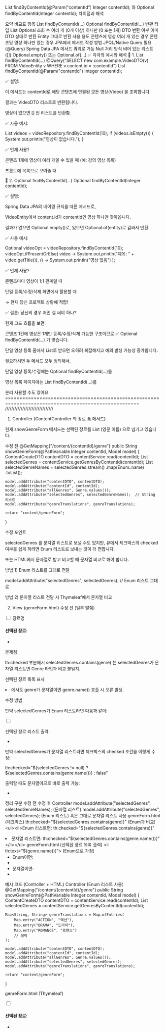 List<VideoDTO> findByContentId(@Param("contentId") Integer contentId); 와
Optional<VideoEntity> findByContentId(Integer contentId); 차이점과 해석


요약 비교표
항목	List<VideoDTO> findByContentId(...)	Optional<VideoEntity> findByContentId(...)
반환 타입	List<VideoDTO>	Optional<VideoEntity>
조회 수	여러 개 (0개 이상)	하나만 (0 또는 1개)
DTO 변환 여부	이미 DTO 상태로 반환	Entity 그대로 반환
사용 용도	콘텐츠에 영상 여러 개 있는 경우	콘텐츠당 영상 하나만 있는 경우
JPA에서 메서드 작성 방법	JPQL/Native Query 필요 (@Query)	Spring Data JPA 메서드 쿼리로 가능
Null 처리 방식	비어 있는 리스트 ([])	Optional.empty() 또는 Optional.of(...)
✅ 각각의 예시와 해석
🔹 1. List<VideoDTO> findByContentId(...)
@Query("SELECT new com.example.VideoDTO(v) FROM VideoEntity v WHERE v.content.id = :contentId")
List<VideoDTO> findByContentId(@Param("contentId") Integer contentId);


✅ 설명:

이 메서드는 contentId로 해당 콘텐츠에 연결된 모든 영상(Video) 을 조회합니다.

결과는 VideoDTO 리스트로 반환됩니다.

영상이 없으면 [] 빈 리스트를 반환함.

✅ 사용 예시:

List<VideoDTO> videos = videoRepository.findByContentId(10);
if (videos.isEmpty()) {
System.out.println("영상이 없습니다.");
}


✅ 언제 사용?

콘텐츠 1개에 영상이 여러 개일 수 있을 때 (예: 강의 영상 목록)

프론트에 목록으로 보여줄 때

🔹 2. Optional<VideoEntity> findByContentId(...)
Optional<VideoEntity> findByContentId(Integer contentId);


✅ 설명:

Spring Data JPA의 네이밍 규칙을 따른 메서드로,

VideoEntity에서 content.id가 contentId인 영상 하나만 찾아옵니다.

결과가 없으면 Optional.empty()로, 있으면 Optional.of(entity)로 감싸서 반환.

✅ 사용 예시:

Optional<VideoEntity> videoOpt = videoRepository.findByContentId(10);
videoOpt.ifPresentOrElse(
video -> System.out.println("제목: " + video.getTitle()),
() -> System.out.println("영상 없음")
);


✅ 언제 사용?

콘텐츠마다 영상이 1:1 관계일 때

단일 등록/수정/삭제 화면에서 활용할 때

→ 현재 당신 프로젝트 상황에 적합!

✅ 결론: 당신의 경우 어떤 걸 써야 하나?

현재 코드 흐름을 보면:

콘텐츠 1건에 영상은 1개만 등록/수정/삭제 가능한 구조이므로
✅ Optional<VideoEntity> findByContentId(...) 가 맞습니다.

단일 영상 등록 폼에서 List<VideoDTO>로 받으면 오히려 복잡해지고 예외 발생 가능성 증가합니다.

필요하시면 두 메서드 모두 정의해서,

단일 영상 등록/수정에는 Optional<VideoEntity> findByContentId(...)를

영상 목록 페이지에는 List<VideoDTO> findByContentId(...)를

분리 사용할 수도 있어요 =====================================================================================================
///////////////////////////////
1. Controller (ContentController 의 장르 폼 메서드)

현재 showGenreForm 메서드는 선택된 장르를
List<String> (영문 이름) 으로 넘기고 있습니다.

수정 전
@GetMapping("/content/{contentId}/genre")
public String showGenreForm(@PathVariable Integer contentId, Model model) {
ContentCreateDTO contentDTO = contentService.read(contentId);
List<Genre> selectedGenres = contentService.getGenresByContentId(contentId);
List<String> selectedGenreNames = selectedGenres.stream()
.map(Enum::name)
.toList();

    model.addAttribute("contentDTO", contentDTO);
    model.addAttribute("contentId", contentId);
    model.addAttribute("allGenres", Genre.values());
    model.addAttribute("selectedGenres", selectedGenreNames);  // String 리스트
    model.addAttribute("genreTranslations", genreTranslations);

    return "content/genreForm";
}

수정 포인트

selectedGenres 를 문자열 리스트로 보낼 수도 있지만, 뷰에서 체크박스의 checked 여부를 쉽게 하려면 Enum 리스트로 보내는 것이 더 편합니다.

또는 HTML에서 문자열로 받고 비교할 때 문자열 비교로 해야 합니다.

방법 1) Enum 리스트를 그대로 전달

model.addAttribute("selectedGenres", selectedGenres); // Enum 리스트 그대로


방법 2) 문자열 리스트 전달 시 Thymeleaf에서 문자열 비교

2. View (genreForm.html)
   수정 전 (일부 발췌)
<div th:each="genre : ${allGenres}" class="form-check">
  <input class="form-check-input" type="checkbox" name="genres" 
         th:id="${'genre-' + genre.name()}" 
         th:value="${genre.name()}" 
         th:checked="${selectedGenres != null} ? ${selectedGenres.contains(genre)} : false">
  <label class="form-check-label" th:for="${'genre-' + genre.name()}" th:text="${genre.name()}">장르명</label>
</div>

<div class="mt-4">
  <h4>선택된 장르:</h4>
  <ul>
    <li th:each="genre : ${selectedGenres}" th:text="${genre.name()}"></li>
  </ul>
</div>

문제점

th:checked 부분에서 selectedGenres.contains(genre) 는 selectedGenres가 문자열 리스트면 Genre 타입과 비교 불일치.

선택된 장르 목록 표시 <li> 에서도 genre가 문자열이면 genre.name() 호출 시 오류 발생.

수정 방법

만약 selectedGenres가 Enum 리스트라면 다음과 같이:

<input class="form-check-input" type="checkbox" name="genres"
th:id="${'genre-' + genre.name()}"
th:value="${genre.name()}"
th:checked="${selectedGenres != null} ? ${selectedGenres.contains(genre)} : false">
<label class="form-check-label" th:for="${'genre-' + genre.name()}" th:text="${genreTranslations[genre.name()]}"></label>


선택된 장르 리스트 출력:

<ul>
  <li th:each="genre : ${selectedGenres}" th:text="${genreTranslations[genre.name()]}"></li>
</ul>


만약 selectedGenres가 문자열 리스트라면 체크박스의 checked 조건을 이렇게 수정:

th:checked="${selectedGenres != null} ? ${selectedGenres.contains(genre.name())} : false"


출력할 때도 문자열이므로 바로 출력 가능:

<ul>
  <li th:each="genre : ${selectedGenres}" th:text="${genreTranslations[genre]}"></li>
</ul>

정리
구분	수정 전	수정 후
Controller	model.addAttribute("selectedGenres", selectedGenreNames); (문자열 리스트)	model.addAttribute("selectedGenres", selectedGenres); (Enum 리스트) 혹은 그대로 문자열 리스트 사용
genreForm.html (체크박스)	th:checked="${selectedGenres.contains(genre)}" (Enum과 비교)	<ul><li>Enum 리스트면: th:checked="${selectedGenres.contains(genre)}"</li><li>문자열 리스트면: th:checked="${selectedGenres.contains(genre.name())}"</li></ul>
genreForm.html (선택된 장르 목록 출력)	<li th:text="${genre.name()}"> (Enum으로 가정)	<ul><li>Enum이면: <li th:text="${genreTranslations[genre.name()]}"></li><li>문자열이면: <li th:text="${genreTranslations[genre]}"></li></ul>
예시 코드 (Controller + HTML)
Controller (Enum 리스트 사용)
@GetMapping("/content/{contentId}/genre")
public String showGenreForm(@PathVariable Integer contentId, Model model) {
ContentCreateDTO contentDTO = contentService.read(contentId);
List<Genre> selectedGenres = contentService.getGenresByContentId(contentId);

    Map<String, String> genreTranslations = Map.ofEntries(
        Map.entry("ACTION", "액션"),
        Map.entry("DRAMA", "드라마"),
        Map.entry("ROMANCE", "로맨스")
        // 생략
    );

    model.addAttribute("contentDTO", contentDTO);
    model.addAttribute("contentId", contentId);
    model.addAttribute("allGenres", Genre.values());
    model.addAttribute("selectedGenres", selectedGenres);
    model.addAttribute("genreTranslations", genreTranslations);

    return "content/genreForm";
}

genreForm.html (Thymeleaf)
<div th:each="genre : ${allGenres}" class="form-check">
  <input class="form-check-input" type="checkbox" name="genres"
         th:id="${'genre-' + genre.name()}"
         th:value="${genre.name()}"
         th:checked="${selectedGenres != null} ? ${selectedGenres.contains(genre)} : false" />
  <label class="form-check-label" th:for="${'genre-' + genre.name()}" th:text="${genreTranslations[genre.name()]}"></label>
</div>

<div class="mt-4">
  <h4>선택된 장르:</h4>
  <ul>
    <li th:each="genre : ${selectedGenres}" th:text="${genreTranslations[genre.name()]}"></li>
  </ul>
</div>